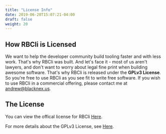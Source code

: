 ```yaml
---
title: "License Info"
date: 2019-06-20T15:07:21-04:00
draft: false
weight: 20
---
```


## How RBCli is Licensed

We want to help the developer community build tooling faster and with less work. That's why RBCli was built. And let's face it - most of us aren't lawyers, and don't want to worry about legal fine print when building awesome software. That's why RBCli is released under the __GPLv3 License__. So you're free to use RBCli as you see fit to write free software. If you wish to use RBCli in a commercial offering, please contact me at [andrew@blacknex.us](mailto:andrew@blacknex.us).


## The License

You can view the offical license for RBCli [Here](https://github.com/akhoury6/rbcli/blob/master/LICENSE.txt).

For more details about the GPLv3 License, see [Here](https://choosealicense.com/licenses/gplv3/).
